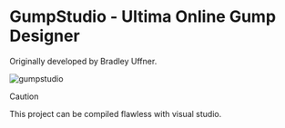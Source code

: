 # GumpStudio - Ultima Online Gump Designer

Originally developed by Bradley Uffner.

![gumpstudio](https://user-images.githubusercontent.com/6239195/62419279-0d4a0e80-b6af-11e9-8448-acbdbba37910.png)



> [!CAUTION]
> This project can be compiled flawless with visual studio.
